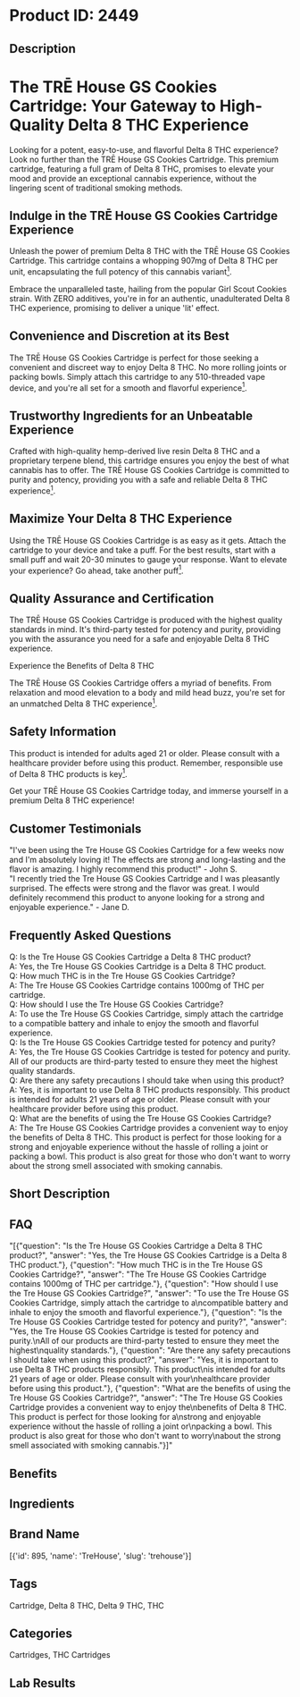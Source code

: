 # Product ID: 2449
## Description
<div class="flex flex-grow flex-col gap-3">
<div class="min-h-[20px] flex flex-col items-start gap-4 whitespace-pre-wrap break-words">
<div class="markdown prose w-full break-words dark:prose-invert dark">
<h1>The TRĒ House GS Cookies Cartridge: Your Gateway to High-Quality Delta 8 THC Experience</h1>
<p>Looking for a potent, easy-to-use, and flavorful Delta 8 THC experience? Look no further than the TRĒ House GS Cookies Cartridge. This premium cartridge, featuring a full gram of Delta 8 THC, promises to elevate your mood and provide an exceptional cannabis experience, without the lingering scent of traditional smoking methods.</p>
<h2>Indulge in the TRĒ House GS Cookies Cartridge Experience</h2>
<p>Unleash the power of premium Delta 8 THC with the TRĒ House GS Cookies Cartridge. This cartridge contains a whopping 907mg of Delta 8 THC per unit, encapsulating the full potency of this cannabis variant​<span class="" data-state="closed"><a class="px-0.5 text-green-600 !no-underline" href="https://trehouse.com/product/live-resin-delta-8-cartridge-gs-cookies-indica-1g/" target="_blank" rel="noopener noreferrer"><sup>1</sup></a></span>​.</p>
<p>Embrace the unparalleled taste, hailing from the popular Girl Scout Cookies strain. With ZERO additives, you're in for an authentic, unadulterated Delta 8 THC experience, promising to deliver a unique 'lit' effect​.</p>
<h2>Convenience and Discretion at its Best</h2>
<p>The TRĒ House GS Cookies Cartridge is perfect for those seeking a convenient and discreet way to enjoy Delta 8 THC. No more rolling joints or packing bowls. Simply attach this cartridge to any 510-threaded vape device, and you're all set for a smooth and flavorful experience​<span class="" data-state="closed"><a class="px-0.5 text-green-600 !no-underline" href="https://trehouse.com/product/live-resin-delta-8-cartridge-gs-cookies-indica-1g/" target="_blank" rel="noopener noreferrer"><sup>1</sup></a></span>​.</p>
<h2>Trustworthy Ingredients for an Unbeatable Experience</h2>
<p>Crafted with high-quality hemp-derived live resin Delta 8 THC and a proprietary terpene blend, this cartridge ensures you enjoy the best of what cannabis has to offer. The TRĒ House GS Cookies Cartridge is committed to purity and potency, providing you with a safe and reliable Delta 8 THC experience​<span class="" data-state="closed"><a class="px-0.5 text-green-600 !no-underline" href="https://trehouse.com/product/live-resin-delta-8-cartridge-gs-cookies-indica-1g/" target="_blank" rel="noopener noreferrer"><sup>1</sup></a></span>​.</p>
<h2>Maximize Your Delta 8 THC Experience</h2>
<p>Using the TRĒ House GS Cookies Cartridge is as easy as it gets. Attach the cartridge to your device and take a puff. For the best results, start with a small puff and wait 20-30 minutes to gauge your response. Want to elevate your experience? Go ahead, take another puff​<span class="" data-state="closed"><a class="px-0.5 text-green-600 !no-underline" href="https://trehouse.com/product/live-resin-delta-8-cartridge-gs-cookies-indica-1g/" target="_blank" rel="noopener noreferrer"><sup>1</sup></a></span>​.</p>
<h2>Quality Assurance and Certification</h2>
<p>The TRĒ House GS Cookies Cartridge is produced with the highest quality standards in mind. It's third-party tested for potency and purity, providing you with the assurance you need for a safe and enjoyable Delta 8 THC experience.</p>
<p>Experience the Benefits of Delta 8 THC</p>
<p>The TRĒ House GS Cookies Cartridge offers a myriad of benefits. From relaxation and mood elevation to a body and mild head buzz, you're set for an unmatched Delta 8 THC experience​<span class="" data-state="closed"><a class="px-0.5 text-green-600 !no-underline" href="https://trehouse.com/product/live-resin-delta-8-cartridge-gs-cookies-indica-1g/" target="_blank" rel="noopener noreferrer"><sup>1</sup></a></span>​.</p>
<h2>Safety Information</h2>
<p>This product is intended for adults aged 21 or older. Please consult with a healthcare provider before using this product. Remember, responsible use of Delta 8 THC products is key​<span class="" data-state="closed"><a class="px-0.5 text-green-600 !no-underline" href="https://trehouse.com/product/live-resin-delta-8-cartridge-gs-cookies-indica-1g/" target="_blank" rel="noopener noreferrer"><sup>1</sup></a></span>​.</p>
<p>Get your TRĒ House GS Cookies Cartridge today, and immerse yourself in a premium Delta 8 THC experience!</p>
</div>
</div>
</div>
<h2>Customer Testimonials</h2>
<p>"I've been using the Tre House GS Cookies Cartridge for a few weeks now and I'm absolutely loving it! The effects are strong and long-lasting and the flavor is amazing. I highly recommend this product!" - John S.<br />
"I recently tried the Tre House GS Cookies Cartridge and I was pleasantly surprised. The effects were strong and the flavor was great. I would definitely recommend this product to anyone looking for a strong and enjoyable experience." - Jane D.</p>
<h2>Frequently Asked Questions</h2>
<p>Q: Is the Tre House GS Cookies Cartridge a Delta 8 THC product?<br />
A: Yes, the Tre House GS Cookies Cartridge is a Delta 8 THC product.<br />
Q: How much THC is in the Tre House GS Cookies Cartridge?<br />
A: The Tre House GS Cookies Cartridge contains 1000mg of THC per cartridge.<br />
Q: How should I use the Tre House GS Cookies Cartridge?<br />
A: To use the Tre House GS Cookies Cartridge, simply attach the cartridge to a compatible battery and inhale to enjoy the smooth and flavorful experience.<br />
Q: Is the Tre House GS Cookies Cartridge tested for potency and purity?<br />
A: Yes, the Tre House GS Cookies Cartridge is tested for potency and purity. All of our products are third-party tested to ensure they meet the highest quality standards.<br />
Q: Are there any safety precautions I should take when using this product?<br />
A: Yes, it is important to use Delta 8 THC products responsibly. This product is intended for adults 21 years of age or older. Please consult with your healthcare provider before using this product.<br />
Q: What are the benefits of using the Tre House GS Cookies Cartridge?<br />
A: The Tre House GS Cookies Cartridge provides a convenient way to enjoy the benefits of Delta 8 THC. This product is perfect for those looking for a strong and enjoyable experience without the hassle of rolling a joint or packing a bowl. This product is also great for those who don't want to worry about the strong smell associated with smoking cannabis.</p>

## Short Description

## FAQ
"[{\"question\": \"Is the Tre House GS Cookies Cartridge a Delta 8 THC product?\", \"answer\": \"Yes, the Tre House GS Cookies Cartridge is a Delta 8 THC product.\"}, {\"question\": \"How much THC is in the Tre House GS Cookies Cartridge?\", \"answer\": \"The Tre House GS Cookies Cartridge contains 1000mg of THC per cartridge.\"}, {\"question\": \"How should I use the Tre House GS Cookies Cartridge?\", \"answer\": \"To use the Tre House GS Cookies Cartridge, simply attach the cartridge to a\\ncompatible battery and inhale to enjoy the smooth and flavorful experience.\"}, {\"question\": \"Is the Tre House GS Cookies Cartridge tested for potency and purity?\", \"answer\": \"Yes, the Tre House GS Cookies Cartridge is tested for potency and purity.\\nAll of our products are third-party tested to ensure they meet the highest\\nquality standards.\"}, {\"question\": \"Are there any safety precautions I should take when using this product?\", \"answer\": \"Yes, it is important to use Delta 8 THC products responsibly. This product\\nis intended for adults 21 years of age or older. Please consult with your\\nhealthcare provider before using this product.\"}, {\"question\": \"What are the benefits of using the Tre House GS Cookies Cartridge?\", \"answer\": \"The Tre House GS Cookies Cartridge provides a convenient way to enjoy the\\nbenefits of Delta 8 THC. This product is perfect for those looking for a\\nstrong and enjoyable experience without the hassle of rolling a joint or\\npacking a bowl. This product is also great for those who don't want to worry\\nabout the strong smell associated with smoking cannabis.\"}]"
## Benefits

## Ingredients

## Brand Name
[{'id': 895, 'name': 'TreHouse', 'slug': 'trehouse'}]
## Tags
Cartridge, Delta 8 THC, Delta 9 THC, THC
## Categories
Cartridges, THC Cartridges
## Lab Results


